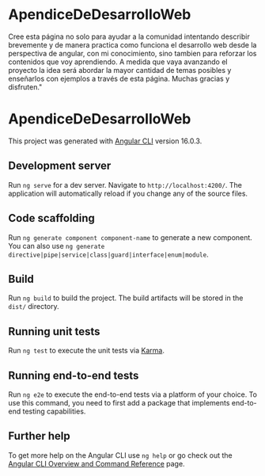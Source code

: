 # ApendiceDeDesarrolloWeb

Cree esta página no solo para ayudar a la comunidad intentando describir brevemente y de manera practica como funciona el desarrollo web desde la perspectiva de angular, con mi conocimiento, sino tambien para reforzar los contenidos que voy aprendiendo. A medida que vaya avanzando el proyecto la idea será abordar la mayor cantidad de temas posibles y enseñarlos con ejemplos a través de esta página. Muchas gracias y disfruten."		


# ApendiceDeDesarrolloWeb

This project was generated with [Angular CLI](https://github.com/angular/angular-cli) version 16.0.3.

## Development server

Run `ng serve` for a dev server. Navigate to `http://localhost:4200/`. The application will automatically reload if you change any of the source files.

## Code scaffolding

Run `ng generate component component-name` to generate a new component. You can also use `ng generate directive|pipe|service|class|guard|interface|enum|module`.

## Build

Run `ng build` to build the project. The build artifacts will be stored in the `dist/` directory.

## Running unit tests

Run `ng test` to execute the unit tests via [Karma](https://karma-runner.github.io).

## Running end-to-end tests

Run `ng e2e` to execute the end-to-end tests via a platform of your choice. To use this command, you need to first add a package that implements end-to-end testing capabilities.

## Further help

To get more help on the Angular CLI use `ng help` or go check out the [Angular CLI Overview and Command Reference](https://angular.io/cli) page.
